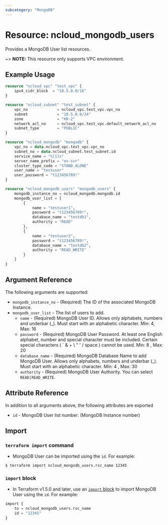 ```yaml
---
subcategory: "MongoDB"
---
```


# Resource: ncloud_mongodb_users

Provides a MongoDB User list resources.

~> **NOTE:** This resource only supports VPC environment.

## Example Usage

```terraform
resource "ncloud_vpc" "test_vpc" {
	ipv4_cidr_block  = "10.5.0.0/16"
}

resource "ncloud_subnet" "test_subnet" {
	vpc_no             = ncloud_vpc.test_vpc.vpc_no
	subnet             = "10.5.0.0/24"
	zone               = "KR-2"
	network_acl_no     = ncloud_vpc.test_vpc.default_network_acl_no
	subnet_type        = "PUBLIC"
}

resource "ncloud_mongodb" "mongodb" {
	vpc_no = data.ncloud_vpc.test_vpc.vpc_no
	subnet_no = data.ncloud_subnet.test_subnet.id
	service_name = "%[1]s"
    server_name_prefix = "ex-svr"
	cluster_type_code = "STAND_ALONE"
	user_name = "testuser"
	user_password = "t123456789!"
}

resource "ncloud_mongodb_users" "mongodb_users" {
	mongodb_instance_no = ncloud_mongodb.mongodb.id
	mongodb_user_list = [
		{
			name = "testuser1",
			password = "t123456789!",
			database_name = "testdb1",
			authority = "READ"
		},
		{
			name = "testuser2",
			password = "t123456789!",
			database_name = "testdb2",
			authority = "READ_WRITE"
		}
	]
}
```

## Argument Reference
The following arguments are supported:

* `mongodb_instance_no` - (Required) The ID of the associated MongoDB Instance.
* `mongodb_user_list` - The list of users to add.
  * `name` - (Required) MongoDB User ID. Allows only alphabets, numbers and underbar (_). Must start with an alphabetic character. Min: 4, Max: 16
  * `password` - (Required) MongoDB User Password. At least one English alphabet, number and special character must be included. Certain special characters ( ` & + \ " ' / space ) cannot be used. Min: 8 , Max: 20
  * `database_name` - (Required) MongoDB Database Name to add MongoDB User. Allows only alphabets, numbers and underbar (_). Must start with an alphabetic character. Min: 4 , Max: 30
  * `authority` - (Required) MongoDB User Authority. You can select `READ|READ_WRITE`.

## Attribute Reference
In addition to all arguments above, the following attributes are exported

* `id` - MongoDB User list number. (MongoDB Instance number)

## Import

### `terraform import` command

* MongoDB User can be imported using the `id`. For example:

```console
$ terraform import ncloud_mongodb_users.rsc_name 12345
```

### `import` block

* In Terraform v1.5.0 and later, use an [`import` block](https://developer.hashicorp.com/terraform/language/import) to import MongoDB User using the `id`. For example:

```terraform
import {
    to = ncloud_mongodb_users.rsc_name
    id = "12345"
}
```